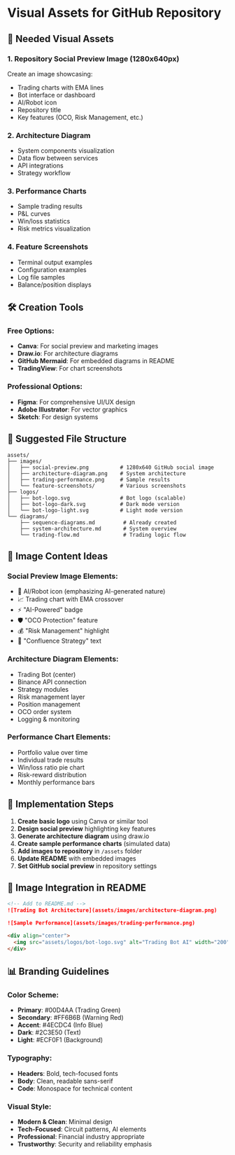 # Visual Assets for GitHub Repository

## 🎨 **Needed Visual Assets**

### **1. Repository Social Preview Image (1280x640px)**
Create an image showcasing:
- Trading charts with EMA lines
- Bot interface or dashboard
- AI/Robot icon
- Repository title
- Key features (OCO, Risk Management, etc.)

### **2. Architecture Diagram**
- System components visualization
- Data flow between services
- API integrations
- Strategy workflow

### **3. Performance Charts**
- Sample trading results
- P&L curves
- Win/loss statistics
- Risk metrics visualization

### **4. Feature Screenshots**
- Terminal output examples
- Configuration examples
- Log file samples
- Balance/position displays

## 🛠️ **Creation Tools**

### **Free Options:**
- **Canva**: For social preview and marketing images
- **Draw.io**: For architecture diagrams
- **GitHub Mermaid**: For embedded diagrams in README
- **TradingView**: For chart screenshots

### **Professional Options:**
- **Figma**: For comprehensive UI/UX design
- **Adobe Illustrator**: For vector graphics
- **Sketch**: For design systems

## 📁 **Suggested File Structure**

```
assets/
├── images/
│   ├── social-preview.png          # 1280x640 GitHub social image
│   ├── architecture-diagram.png    # System architecture
│   ├── trading-performance.png     # Sample results
│   └── feature-screenshots/        # Various screenshots
├── logos/
│   ├── bot-logo.svg                # Bot logo (scalable)
│   ├── bot-logo-dark.svg           # Dark mode version
│   └── bot-logo-light.svg          # Light mode version
└── diagrams/
    ├── sequence-diagrams.md         # Already created
    ├── system-architecture.md       # System overview
    └── trading-flow.md              # Trading logic flow
```

## 🎯 **Image Content Ideas**

### **Social Preview Image Elements:**
- 🤖 AI/Robot icon (emphasizing AI-generated nature)
- 📈 Trading chart with EMA crossover
- ⚡ "AI-Powered" badge
- 🛡️ "OCO Protection" feature
- 💰 "Risk Management" highlight
- 🎯 "Confluence Strategy" text

### **Architecture Diagram Elements:**
- Trading Bot (center)
- Binance API connection
- Strategy modules
- Risk management layer
- Position management
- OCO order system
- Logging & monitoring

### **Performance Chart Elements:**
- Portfolio value over time
- Individual trade results
- Win/loss ratio pie chart
- Risk-reward distribution
- Monthly performance bars

## 📝 **Implementation Steps**

1. **Create basic logo** using Canva or similar tool
2. **Design social preview** highlighting key features
3. **Generate architecture diagram** using draw.io
4. **Create sample performance charts** (simulated data)
5. **Add images to repository** in `/assets` folder
6. **Update README** with embedded images
7. **Set GitHub social preview** in repository settings

## 🔗 **Image Integration in README**

```markdown
<!-- Add to README.md -->
![Trading Bot Architecture](assets/images/architecture-diagram.png)

![Sample Performance](assets/images/trading-performance.png)

<div align="center">
  <img src="assets/logos/bot-logo.svg" alt="Trading Bot AI" width="200"/>
</div>
```

## 📊 **Branding Guidelines**

### **Color Scheme:**
- **Primary**: #00D4AA (Trading Green)
- **Secondary**: #FF6B6B (Warning Red)
- **Accent**: #4ECDC4 (Info Blue)
- **Dark**: #2C3E50 (Text)
- **Light**: #ECF0F1 (Background)

### **Typography:**
- **Headers**: Bold, tech-focused fonts
- **Body**: Clean, readable sans-serif
- **Code**: Monospace for technical content

### **Visual Style:**
- **Modern & Clean**: Minimal design
- **Tech-Focused**: Circuit patterns, AI elements
- **Professional**: Financial industry appropriate
- **Trustworthy**: Security and reliability emphasis
